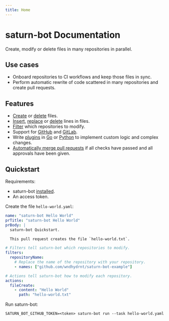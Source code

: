```yaml
---
title: Home
---
```


# saturn-bot Documentation

Create, modify or delete files in many repositories in parallel.

## Use cases

- Onboard repositories to CI workflows and keep those files in sync.
- Perform automatic rewrite of code scattered in many repositories and create pull requests.

## Features

- [Create]() or [delete]() files.
- [Insert](), [replace]() or [delete]() lines in files.
- [Filter]() which repositories to modify.
- Support for [GitHub]() and [GitLab]().
- Write [plugins](./plugins/index.md) in [Go](./plugins/go.md) or [Python](./plugins/python.md) to implement custom logic and complex changes.
- [Automatically merge pull requests]() if all checks have passed and all approvals have been given.

## Quickstart

Requirements:

- saturn-bot [installed](installation.md).
- An access token.

Create the file `hello-world.yaml`:

```yaml title="hello-world.yaml"
name: "saturn-bot Hello World"
prTitle: "saturn-bot Hello World"
prBody: |
  saturn-bot Quickstart.

  This pull request creates the file `hello-world.txt`.

# Filters tell saturn-bot which repositories to modify.
filters:
  repositoryName:
    # Replace the name of the repository with your repository.
    - names: ["github.com/wndhydrnt/saturn-bot-example"]

# Actions tell saturn-bot how to modify each repository.
actions:
  fileCreate:
    - content: "Hello World"
      path: "hello-world.txt"
```

Run saturn-bot:

```shell
SATURN_BOT_GITHUB_TOKEN=<token> saturn-bot run --task hello-world.yaml
```
